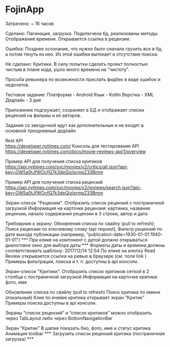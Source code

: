 # FojinApp

Затрачено: ~ 16 часов

Сделано: Пагинация, загрузка. Подключена бд, реализованы методы. Отображение времени. Открывается ссылка в рецензии.

Ошибка: Позднее осознание, что нужно было сначала грузить все в бд, а потом тянуть из нее. Из этой ошибки вытекает и отсутствие поиска.

Не сделано: Критики. В силу попытки сделать проект полностью чистым в плане кода, ушло много времени на "чистоту". 


Просьба ревьюера по возможности прислать фидбек в виде ошибок и недочетов.


Тестовое задание:
Платформа - Android
Язык - Kotlin
Верстка - XML
Дедлайн - 3 дня

Приложение подгружает, сохраняет в БД и отображает списки рецензий на фильмы и их авторов.

Задания со звездочкой идут как дополнительные и не входят в основной трехдневный дедлайн

Rest API  
https://developer.nytimes.com/ 
Консоль для тестирования API
https://developer.nytimes.com/docs/movie-reviews-api/1/overview

Пример API для получения списка критиков
https://api.nytimes.com/svc/movies/v2/critics/all.json?api-key=GW5a0tJfWOcfQ7k3dpQizIsrmpZ33Bmm 

Пример API для получения списка рецензий
https://api.nytimes.com/svc/movies/v2/reviews/search.json?api-key=GW5a0tJfWOcfQ7k3dpQizIsrmpZ33Bmm

Экран-список "Рецензии". 
Отобразить список рецензий с постраничной загрузкой
Информация на карточке рецензии: картинка, название рецензии, начало содержания рецензии в 3 строки, автор и дата

Требования к экрану:
Обновления списка по свайпу (pull to refresh);
Поиск рецензии по ключевому слову (api request);
Фильтр рецензий по дате выхода публикации (например, “publication-date=1930-01-01:1940-01-01”) ***
При клике на компонент с датой должно открываться диалоговое окно для выбора даты ***
Форматы даты и времени должны соответствовать шаблону:
2017/12/14 12:54
По клике на кнопку Read Review  открывается ссылка на ревью в браузере (см. поле link ) 
Примеры фильтрации, поиска и т. п. доступны в api консоли.

Экран-список "Критики". 
Отобразить список критиков сеткой в 2 столбца с постраничной загрузкой
Информация на карточке критика: фото, имя

Обновление списка по свайпу (pull to refresh) 
Поиск критика по имени (локальный) 
Клик по ячейке критика открывает   экран “Критик”  
Примеры поиска доступны в api консоли.


Экраны “список рецензий” и “список критиков” можно отобразить через TabLayout либо через BottomNavigationBar

Экран "Критик"
В шапке показать био, фото, имя и статус критика 
Анимация toolbar ***
Загрузить список рецензий критика (постраничная загрузка) ***


 
